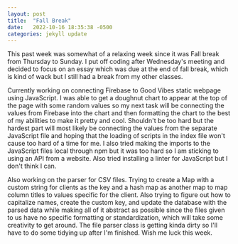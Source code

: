 ```yaml
---
layout: post
title:  "Fall Break"
date:   2022-10-16 18:35:38 -0500
categories: jekyll update
---
```


This past week was somewhat of a relaxing week since it was Fall break from Thursday to Sunday. I put off coding after Wednesday's meeting and decided to focus on an essay which was due at the end of fall break, which is kind of wack but I still had a break from my other classes.

Currently working on connecting Firebase to Good Vibes static webpage using JavaScript. I was able to get a doughnut chart to appear at the top of the page with some random values so my next task will be connecting the values from Firebase into the chart and then formatting the chart to the best of my abilities to make it pretty and cool. Shouldn't be too hard but the hardest part will most likely be connecting the values from the separate JavaScript file and hoping that the loading of scripts in the index file won't cause too hard of a time for me. I also tried making the imports to the JavaScript files local through npm but it was too hard so I am sticking to using an API from a website. Also tried installing a linter for JavaScript but I don't think I can.

Also working on the parser for CSV files. Trying to create a Map with a custom string for clients as the key and a hash map as another map to map column titles to values specific for the client. Also trying to figure out how to capitalize names, create the custom key, and update the database with the parsed data while making all of it abstract as possible since the files given to us have no specific formatting or standardization, which will take some creativity to get around. The file parser class is getting kinda dirty so I'll have to do some tidying up after I'm finished. Wish me luck this week.